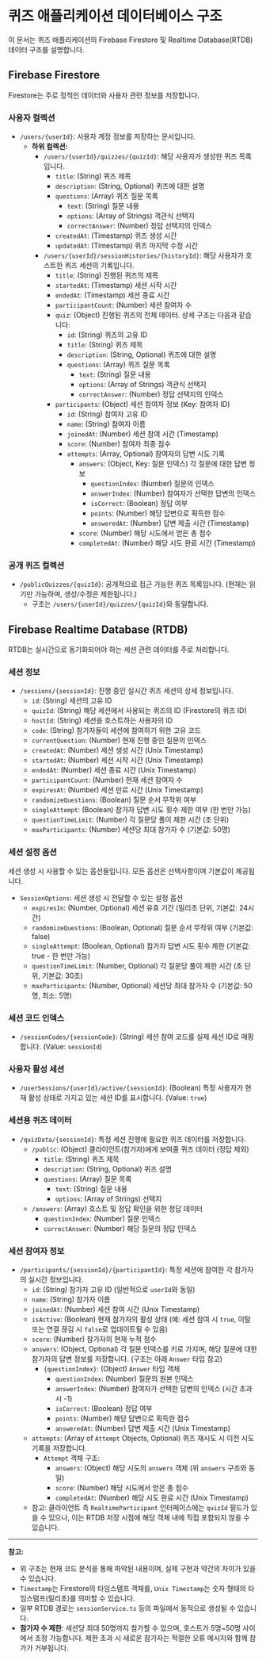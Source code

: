# 퀴즈 애플리케이션 데이터베이스 구조

이 문서는 퀴즈 애플리케이션의 Firebase Firestore 및 Realtime Database(RTDB) 데이터 구조를 설명합니다.

## Firebase Firestore

Firestore는 주로 정적인 데이터와 사용자 관련 정보를 저장합니다.

### 사용자 컬렉션

*   `/users/{userId}`: 사용자 계정 정보를 저장하는 문서입니다.
    *   **하위 컬렉션:**
        *   `/users/{userId}/quizzes/{quizId}`: 해당 사용자가 생성한 퀴즈 목록입니다.
            *   `title`: (String) 퀴즈 제목
            *   `description`: (String, Optional) 퀴즈에 대한 설명
            *   `questions`: (Array) 퀴즈 질문 목록
                *   `text`: (String) 질문 내용
                *   `options`: (Array of Strings) 객관식 선택지
                *   `correctAnswer`: (Number) 정답 선택지의 인덱스
            *   `createdAt`: (Timestamp) 퀴즈 생성 시간
            *   `updatedAt`: (Timestamp) 퀴즈 마지막 수정 시간
        *   `/users/{userId}/sessionHistories/{historyId}`: 해당 사용자가 호스트한 퀴즈 세션의 기록입니다.
            *   `title`: (String) 진행된 퀴즈의 제목
            *   `startedAt`: (Timestamp) 세션 시작 시간
            *   `endedAt`: (Timestamp) 세션 종료 시간
            *   `participantCount`: (Number) 세션 참여자 수
            *   `quiz`: (Object) 진행된 퀴즈의 전체 데이터. 상세 구조는 다음과 같습니다:
                *   `id`: (String) 퀴즈의 고유 ID
                *   `title`: (String) 퀴즈 제목
                *   `description`: (String, Optional) 퀴즈에 대한 설명
                *   `questions`: (Array) 퀴즈 질문 목록
                    *   `text`: (String) 질문 내용
                    *   `options`: (Array of Strings) 객관식 선택지
                    *   `correctAnswer`: (Number) 정답 선택지의 인덱스
            *   `participants`: (Object) 세션 참여자 정보 (Key: 참여자 ID)
                *   `id`: (String) 참여자 고유 ID
                *   `name`: (String) 참여자 이름
                *   `joinedAt`: (Number) 세션 참여 시간 (Timestamp)
                *   `score`: (Number) 참여자 최종 점수
                *   `attempts`: (Array, Optional) 참여자의 답변 시도 기록
                    *   `answers`: (Object, Key: 질문 인덱스) 각 질문에 대한 답변 정보
                        *   `questionIndex`: (Number) 질문의 인덱스
                        *   `answerIndex`: (Number) 참여자가 선택한 답변의 인덱스
                        *   `isCorrect`: (Boolean) 정답 여부
                        *   `points`: (Number) 해당 답변으로 획득한 점수
                        *   `answeredAt`: (Number) 답변 제출 시간 (Timestamp)
                    *   `score`: (Number) 해당 시도에서 얻은 총 점수
                    *   `completedAt`: (Number) 해당 시도 완료 시간 (Timestamp)

### 공개 퀴즈 컬렉션

*   `/publicQuizzes/{quizId}`: 공개적으로 접근 가능한 퀴즈 목록입니다. (현재는 읽기만 가능하며, 생성/수정은 제한됩니다.)
    *   구조는 `/users/{userId}/quizzes/{quizId}`와 동일합니다.

## Firebase Realtime Database (RTDB)

RTDB는 실시간으로 동기화되어야 하는 세션 관련 데이터를 주로 처리합니다.

### 세션 정보

*   `/sessions/{sessionId}`: 진행 중인 실시간 퀴즈 세션의 상세 정보입니다.
    *   `id`: (String) 세션의 고유 ID
    *   `quizId`: (String) 해당 세션에서 사용되는 퀴즈의 ID (Firestore의 퀴즈 ID)
    *   `hostId`: (String) 세션을 호스트하는 사용자의 ID
    *   `code`: (String) 참가자들이 세션에 참여하기 위한 고유 코드
    *   `currentQuestion`: (Number) 현재 진행 중인 질문의 인덱스
    *   `createdAt`: (Number) 세션 생성 시간 (Unix Timestamp)
    *   `startedAt`: (Number) 세션 시작 시간 (Unix Timestamp)
    *   `endedAt`: (Number) 세션 종료 시간 (Unix Timestamp)
    *   `participantCount`: (Number) 현재 세션 참여자 수
    *   `expiresAt`: (Number) 세션 만료 시간 (Unix Timestamp)
    *   `randomizeQuestions`: (Boolean) 질문 순서 무작위 여부
    *   `singleAttempt`: (Boolean) 참가자 답변 시도 횟수 제한 여부 (한 번만 가능)
    *   `questionTimeLimit`: (Number) 각 질문당 풀이 제한 시간 (초 단위)
    *   `maxParticipants`: (Number) 세션당 최대 참가자 수 (기본값: 50명)

### 세션 설정 옵션

세션 생성 시 사용할 수 있는 옵션들입니다. 모든 옵션은 선택사항이며 기본값이 제공됩니다.

*   `SessionOptions`: 세션 생성 시 전달할 수 있는 설정 옵션
    *   `expiresIn`: (Number, Optional) 세션 유효 기간 (밀리초 단위, 기본값: 24시간)
    *   `randomizeQuestions`: (Boolean, Optional) 질문 순서 무작위 여부 (기본값: false)
    *   `singleAttempt`: (Boolean, Optional) 참가자 답변 시도 횟수 제한 (기본값: true - 한 번만 가능)
    *   `questionTimeLimit`: (Number, Optional) 각 질문당 풀이 제한 시간 (초 단위, 기본값: 30초)
    *   `maxParticipants`: (Number, Optional) 세션당 최대 참가자 수 (기본값: 50명, 최소: 5명)

### 세션 코드 인덱스

*   `/sessionCodes/{sessionCode}`: (String) 세션 참여 코드를 실제 세션 ID로 매핑합니다. (Value: `sessionId`)

### 사용자 활성 세션

*   `/userSessions/{userId}/active/{sessionId}`: (Boolean) 특정 사용자가 현재 활성 상태로 가지고 있는 세션 ID를 표시합니다. (Value: `true`)

### 세션용 퀴즈 데이터

*   `/quizData/{sessionId}`: 특정 세션 진행에 필요한 퀴즈 데이터를 저장합니다.
    *   `/public`: (Object) 클라이언트(참가자)에게 보여줄 퀴즈 데이터 (정답 제외)
        *   `title`: (String) 퀴즈 제목
        *   `description`: (String, Optional) 퀴즈 설명
        *   `questions`: (Array) 질문 목록
            *   `text`: (String) 질문 내용
            *   `options`: (Array of Strings) 선택지
    *   `/answers`: (Array) 호스트 및 정답 확인을 위한 정답 데이터
        *   `questionIndex`: (Number) 질문 인덱스
        *   `correctAnswer`: (Number) 해당 질문의 정답 인덱스

### 세션 참여자 정보

*   `/participants/{sessionId}/{participantId}`: 특정 세션에 참여한 각 참가자의 실시간 정보입니다.
    *   `id`: (String) 참가자 고유 ID (일반적으로 `userId`와 동일)
    *   `name`: (String) 참가자 이름
    *   `joinedAt`: (Number) 세션 참여 시간 (Unix Timestamp)
    *   `isActive`: (Boolean) 현재 참가자의 활성 상태 (예: 세션 참여 시 `true`, 이탈 또는 연결 끊김 시 `false`로 업데이트될 수 있음)
    *   `score`: (Number) 참가자의 현재 누적 점수
    *   `answers`: (Object, Optional) 각 질문 인덱스를 키로 가지며, 해당 질문에 대한 참가자의 답변 정보를 저장합니다. (구조는 아래 `Answer` 타입 참고)
        *   `{questionIndex}`: (Object) `Answer` 타입 객체
            *   `questionIndex`: (Number) 질문의 원본 인덱스
            *   `answerIndex`: (Number) 참여자가 선택한 답변의 인덱스 (시간 초과 시 -1)
            *   `isCorrect`: (Boolean) 정답 여부
            *   `points`: (Number) 해당 답변으로 획득한 점수
            *   `answeredAt`: (Number) 답변 제출 시간 (Unix Timestamp)
    *   `attempts`: (Array of `Attempt` Objects, Optional) 퀴즈 재시도 시 이전 시도 기록을 저장합니다.
        *   `Attempt` 객체 구조:
            *   `answers`: (Object) 해당 시도의 `answers` 객체 (위 `answers` 구조와 동일)
            *   `score`: (Number) 해당 시도에서 얻은 총 점수
            *   `completedAt`: (Number) 해당 시도 완료 시간 (Unix Timestamp)
    *   참고: 클라이언트 측 `RealtimeParticipant` 인터페이스에는 `quizId` 필드가 있을 수 있으나, 이는 RTDB 저장 시점에 해당 객체 내에 직접 포함되지 않을 수 있습니다.

---

**참고:**

*   위 구조는 현재 코드 분석을 통해 파악된 내용이며, 실제 구현과 약간의 차이가 있을 수 있습니다.
*   `Timestamp`는 Firestore의 타임스탬프 객체를, `Unix Timestamp`는 숫자 형태의 타임스탬프(밀리초)를 의미할 수 있습니다.
*   일부 RTDB 경로는 `sessionService.ts` 등의 파일에서 동적으로 생성될 수 있습니다.
*   **참가자 수 제한**: 세션당 최대 50명까지 참가할 수 있으며, 호스트가 5명~50명 사이에서 조정 가능합니다. 제한 초과 시 새로운 참가자는 적절한 오류 메시지와 함께 참가가 거부됩니다. 